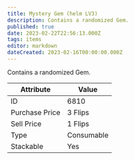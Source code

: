 ```yaml
---
title: Mystery Gem (helm LV3)
description: Contains a randomized Gem.
published: true
date: 2023-02-22T22:56:13.000Z
tags: items
editor: markdown
dateCreated: 2023-02-16T00:00:00.000Z
---
```


Contains a randomized Gem.

|Attribute|Value|
|-|-|
|ID|6810|
|Purchase Price|3 Flips|
|Sell Price|1 Flips|
|Type|Consumable|
|Stackable|Yes|

